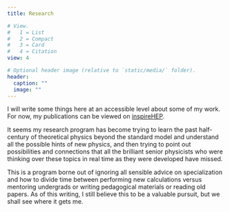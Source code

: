 ```yaml
---
title: Research

# View.
#   1 = List
#   2 = Compact
#   3 = Card
#   4 = Citation
view: 4

# Optional header image (relative to `static/media/` folder).
header:
  caption: ""
  image: ""
---
```


I will write some things here at an accessible level about some of my work. 
For now, my publications can be viewed on [inspireHEP](https://inspirehep.net/authors/1503310).

It seems my research program has become trying to learn the past half-century of theoretical physics beyond the standard model 
and understand all the possible hints of new physics, and then trying to point out possibilities and connections that all the brilliant 
senior physicists who were thinking over these topics in real time as they were developed have missed. 

This is a program borne out of ignoring all sensible advice on specialization and how to divide time between performing new 
calculations versus mentoring undergrads or writing pedagogical materials or reading old papers. 
As of this writing, I still believe this to be a valuable pursuit, but we shall see where it gets me.